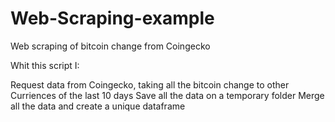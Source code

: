 # Web-Scraping-example
 Web scraping of bitcoin change from Coingecko

Whit this script I:

Request data from Coingecko, taking all the bitcoin change to other Curriences of the last 10 days
Save all the data on a temporary folder
Merge all the data and create a unique dataframe